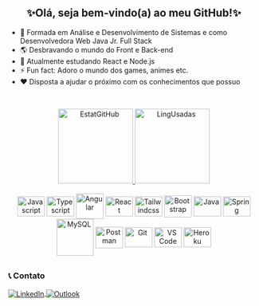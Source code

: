 <h2 align="center">✨Olá, seja bem-vindo(a) ao meu GitHub!✨</h2>

- 🏫 Formada em Análise e Desenvolvimento de Sistemas e como Desenvolvedora Web Java Jr. Full Stack
- 🌎 Desbravando o mundo do Front e Back-end
- 🌱 Atualmente estudando React e Node.js
- ⚡ Fun fact: Adoro o mundo dos games, animes etc.
- ❤ Disposta a ajudar o próximo com os conhecimentos que possuo

##

<div align="center"><br>
  
  <a href="https://github.com/lucianaTSoares">
    <img src="https://github-readme-stats.vercel.app/api?username=lucianaTSoares&show_icons=true&theme=omni&hide_border=true&locale=pt-br&hide_title=true" alt="EstatGitHub" height="150">
    <img src="https://github-readme-stats.vercel.app/api/top-langs/?username=lucianaTSoares&layout=compact&langs_count=10&theme=omni&hide_border=true&locale=pt-br" alt="LingUsadas" height="150">
  </a>

</div>

<div align="center"><br>
  

  <img src="https://cdn.jsdelivr.net/gh/devicons/devicon/icons/javascript/javascript-plain.svg" alt="Javascript" height="40" width="55" align="center"> 
  <img src="https://cdn.jsdelivr.net/gh/devicons/devicon/icons/typescript/typescript-plain.svg" alt="Typescript" height="40" width="55" align="center">
  <img src="https://upload.wikimedia.org/wikipedia/commons/c/cf/Angular_full_color_logo.svg" alt="Angular" height="51" width="55" align="center"/>      
  <img src="https://cdn.jsdelivr.net/gh/devicons/devicon/icons/react/react-original.svg" alt="React" height="40" width="55" align="center">
  <img src="https://cdn.jsdelivr.net/gh/devicons/devicon/icons/tailwindcss/tailwindcss-plain.svg" alt="Tailwindcss" height="40" width="55" align="center">  
  <img src="https://cdn.jsdelivr.net/gh/devicons/devicon/icons/bootstrap/bootstrap-plain.svg" alt="Bootstrap" height="44" width="55" align="center">
  <img src="https://cdn.jsdelivr.net/gh/devicons/devicon/icons/java/java-original.svg" alt="Java" height="40" width="55" align="center">
  <img src="https://cdn.jsdelivr.net/gh/devicons/devicon/icons/spring/spring-original.svg" alt="Spring" height="40" width="55" align="center">
  <img src="https://cdn.jsdelivr.net/gh/devicons/devicon/icons/mysql/mysql-original-wordmark.svg" alt="MySQL" height="74" align="center">
  <img src="https://cdn.worldvectorlogo.com/logos/postman.svg" alt="Postman" height="43" width="55" align="center">
  <img src="https://cdn.jsdelivr.net/gh/devicons/devicon/icons/git/git-original.svg" alt="Git" height="40" width="55" align="center">
  <img src="https://cdn.jsdelivr.net/gh/devicons/devicon/icons/vscode/vscode-original.svg" alt="VS Code" height="40" width="55" align="center">
  <img src="https://cdn.jsdelivr.net/gh/devicons/devicon/icons/heroku/heroku-plain-wordmark.svg" alt="Heroku" height="40" width="55" align="center"/>
          

  
</div>

##

<div>
  <h3>📞 Contato</h3>
  
  <a href="https://www.linkedin.com/in/lucianatsoares/" target="_blank">
    <img src="https://img.shields.io/badge/LinkedIn-0077B5?style=for-the-badge&logo=linkedin&logoColor=white" alt="LinkedIn" align="center">
  </a>
  
  <a href="mailto:lucianat.s@hotmail.com" target="_blank">
    <img src="https://img.shields.io/badge/Microsoft_Outlook-0078D4?style=for-the-badge&logo=microsoft-outlook&logoColor=white" alt="Outlook" align="center">
  </a>
  
</div>

